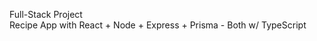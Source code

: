 Full-Stack Project<br />
Recipe App with React + Node + Express + Prisma - Both w/ TypeScript<br />
